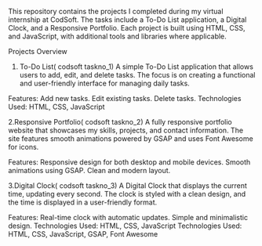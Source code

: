This repository contains the projects I completed during my virtual internship at CodSoft. 
The tasks include a To-Do List application, a Digital Clock, and a Responsive Portfolio. Each project is built using HTML, CSS, and JavaScript, with additional tools and libraries where applicable.

Projects Overview
1. To-Do List( codsoft taskno_1)
A simple To-Do List application that allows users to add, edit, and delete tasks. The focus is on creating a functional and user-friendly interface for managing daily tasks.

Features:
Add new tasks.
Edit existing tasks.
Delete tasks.
Technologies Used: HTML, CSS, JavaScript

2.Responsive Portfolio( codsoft taskno_2)
A fully responsive portfolio website that showcases my skills, projects, and contact information. The site features smooth animations powered by GSAP and uses Font Awesome for icons.

Features:
Responsive design for both desktop and mobile devices.
Smooth animations using GSAP.
Clean and modern layout.

3.Digital Clock( codsoft taskno_3)
A Digital Clock that displays the current time, updating every second. The clock is styled with a clean design, and the time is displayed in a user-friendly format.

Features:
Real-time clock with automatic updates.
Simple and minimalistic design.
Technologies Used: HTML, CSS, JavaScript
Technologies Used: HTML, CSS, JavaScript, GSAP, Font Awesome
